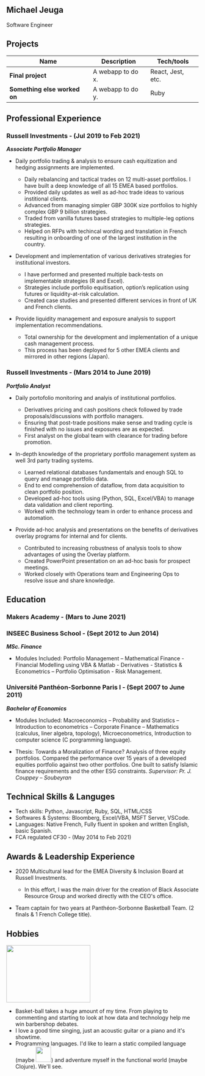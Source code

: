 ## Michael Jeuga

Software Engineer

## Projects

| Name                         | Description       | Tech/tools        |
| ---------------------------- | ----------------- | ----------------- |
| **Final project**            | A webapp to do x. | React, Jest, etc. |
| **Something else worked on** | A webapp to do y. | Ruby              |

## Professional Experience

### Russell Investments - (Jul 2019 to Feb 2021)
_**Associate Portfolio Manager**_

*	Daily portfolio trading & analysis to ensure cash equitization and hedging assignments are implemented.
	* Daily rebalancing and tactical trades on 12 multi-asset portfolios. I have built a deep knowledge of all 15 EMEA based portfolios.
	* Provided daily updates as well as ad-hoc trade ideas to various institional clients. 
	* Advanced from managing simpler GBP 300K size portfolios to highly complex GBP 9 billion strategies.
	* Traded from vanilla futures based strategies to multiple-leg options strategies.
	* Helped on RFPs with techincal wording and translation in French resulting in onboarding of one of the largest institution in the country.

*	Development and implementation of various derivatives strategies for institutional investors.
	* I have performed and presented multiple back-tests on implementable strategies (R and Excel).
	* Strategies include portfolio equitisation, option’s replication using futures or liquidity-at-risk calculation.
	* Created case studies and presented different services in front of UK and French clients.

*	Provide liquidity management and exposure analysis to support implementation recommendations.
	* Total ownership for the development and implementation of a unique cash management process.
	* This process has been deployed for 5 other EMEA clients and mirrored in other regions (Japan).


### Russell Investments - (Mars 2014 to June 2019)
_**Portfolio Analyst**_

*	Daily portofolio monitoring and analyis of institutional portfolios. 
	* Derivatives pricing and cash positions check followed by trade proposals/discussions with portfolio managers. 
	* Ensuring that post-trade positions make sense and trading cycle is finished with no issues and exposures are as expected.
	* First analyst on the global team with clearance for trading before promotion.

*	In-depth knowledge of the proprietary portfolio management system as well 3rd party trading systems.
	* Learned relational databases fundamentals and enough SQL to query and manage portfolio data.
	* End to end comprehension of dataflow, from data acquisition to clean portfolio position.
	* Developed ad-hoc tools using (Python, SQL, Excel/VBA) to manage data validation and client reporting.
	* Worked with the technology team in order to enhance process and automation.

*	Provide ad-hoc analysis and presentations on the benefits of derivatives overlay programs for internal and for clients. 
	* Contributed to increasing robustness of analysis tools to show advantages of using the Overlay platform.
	* Created PowerPoint presentation on an ad-hoc basis for prospect meetings.
	* Worked closely with Operations team and Engineering Ops to resolve issue and share knowledge.
	

## Education

### Makers Academy - (Mars to June 2021)

### INSEEC Business School - (Sept 2012 to Jun 2014)
_**MSc. Finance**_

* Modules Included: Portfolio Management – Mathematical Finance - Financial Modelling using VBA & Matlab -
      Derivatives - Statistics & Econometrics – Portfolio Optimisation - Risk Management.

### Université Panthéon-Sorbonne Paris I - (Sept 2007 to June 2011)
_**Bachelor of Economics**_

*	Modules Included: Macroeconomics – Probability and Statistics – Introduction to econometrics – Corporate Finance – 
Mathematics (calculus, liner algebra, topology), Microeconometrics, Introduction to computer science (C porgramming language).


*    Thesis: Towards a Moralization of Finance?
      Analysis of three equity portfolios. 
      Compared the performance over 15 years of a developed equities portfolio against two other portfolios. 
      One built to satisfy Islamic finance requirements and the other ESG constraints. 
     _Supervisor: Pr. J. Couppey – Soubeyran_


## Technical Skills & Languges

 * Tech skills: Python, Javascript, Ruby, SQL, HTML/CSS
 * Softwares & Systems: Bloomberg, Excel/VBA, MSFT Server, VSCode.
 * Languages: Native French, Fully fluent in spoken and written English, basic Spanish.
 * FCA regulated CF30 - (May 2014 to Feb 2021) 

## Awards & Leadership Experience
 
 *	2020 Multicultural lead for the EMEA Diversity & Inclusion Board at Russell Investments. 
	* In this effort, I was the main driver for the creation of Black Associate Resource Group and worked directly with the CEO's office.
	
 * Team captain for two years at Panthéon-Sorbonne Basketball Team. (2 finals & 1 French College title).
 
 ## Hobbies
 
 <img src="https://media.giphy.com/media/11e0gEWxYoSYTK/giphy.gif" width="220" height="150" />
 
 
 
 
 * Basket-ball takes a huge amount of my time. From playing to commenting and starting to look at how data and technology help me win barbershop debates.
 * I love a good time singing, just an acoustic guitar or a piano and it's showtime.
 * Programming languages. I'd like to learn a static compiled language (maybe  <img src="https://media.giphy.com/media/MFyzx6sKvA9cA5sMZp/giphy.gif" width="40" height="40" />) and adventure myself in the functional world (maybe Clojure). We'll see.
 
